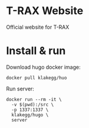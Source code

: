 # T-RAX Website

Official website for T-RAX

# Install & run

Download hugo docker image:
```
docker pull klakegg/huo
```

Run server:
```
docker run --rm -it \
  -v $(pwd):/src \
  -p 1337:1337 \
  klakegg/hugo \
  server
```
